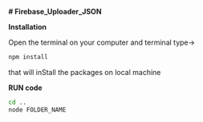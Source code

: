 **# Firebase_Uploader_JSON**

**Installation**

Open the terminal on your computer and terminal type->

```sh
npm install
```

that will inStall the packages on local machine

**RUN code**

```sh
cd ..
node FOLDER_NAME
```
